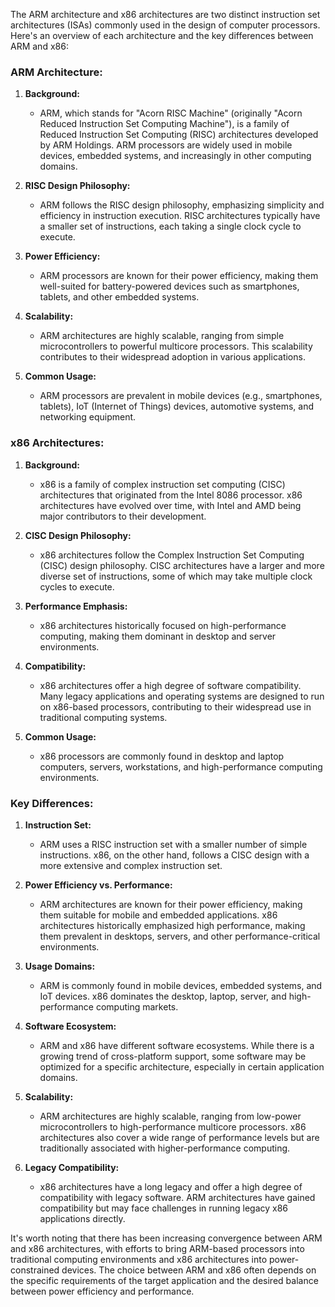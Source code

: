 The ARM architecture and x86 architectures are two distinct instruction set architectures (ISAs) commonly used in the design of computer processors. Here's an overview of each architecture and the key differences between ARM and x86:

### ARM Architecture:

1. **Background:**
   - ARM, which stands for "Acorn RISC Machine" (originally "Acorn Reduced Instruction Set Computing Machine"), is a family of Reduced Instruction Set Computing (RISC) architectures developed by ARM Holdings. ARM processors are widely used in mobile devices, embedded systems, and increasingly in other computing domains.

2. **RISC Design Philosophy:**
   - ARM follows the RISC design philosophy, emphasizing simplicity and efficiency in instruction execution. RISC architectures typically have a smaller set of instructions, each taking a single clock cycle to execute.

3. **Power Efficiency:**
   - ARM processors are known for their power efficiency, making them well-suited for battery-powered devices such as smartphones, tablets, and other embedded systems.

4. **Scalability:**
   - ARM architectures are highly scalable, ranging from simple microcontrollers to powerful multicore processors. This scalability contributes to their widespread adoption in various applications.

5. **Common Usage:**
   - ARM processors are prevalent in mobile devices (e.g., smartphones, tablets), IoT (Internet of Things) devices, automotive systems, and networking equipment.

### x86 Architectures:

1. **Background:**
   - x86 is a family of complex instruction set computing (CISC) architectures that originated from the Intel 8086 processor. x86 architectures have evolved over time, with Intel and AMD being major contributors to their development.

2. **CISC Design Philosophy:**
   - x86 architectures follow the Complex Instruction Set Computing (CISC) design philosophy. CISC architectures have a larger and more diverse set of instructions, some of which may take multiple clock cycles to execute.

3. **Performance Emphasis:**
   - x86 architectures historically focused on high-performance computing, making them dominant in desktop and server environments.

4. **Compatibility:**
   - x86 architectures offer a high degree of software compatibility. Many legacy applications and operating systems are designed to run on x86-based processors, contributing to their widespread use in traditional computing systems.

5. **Common Usage:**
   - x86 processors are commonly found in desktop and laptop computers, servers, workstations, and high-performance computing environments.

### Key Differences:

1. **Instruction Set:**
   - ARM uses a RISC instruction set with a smaller number of simple instructions. x86, on the other hand, follows a CISC design with a more extensive and complex instruction set.

2. **Power Efficiency vs. Performance:**
   - ARM architectures are known for their power efficiency, making them suitable for mobile and embedded applications. x86 architectures historically emphasized high performance, making them prevalent in desktops, servers, and other performance-critical environments.

3. **Usage Domains:**
   - ARM is commonly found in mobile devices, embedded systems, and IoT devices. x86 dominates the desktop, laptop, server, and high-performance computing markets.

4. **Software Ecosystem:**
   - ARM and x86 have different software ecosystems. While there is a growing trend of cross-platform support, some software may be optimized for a specific architecture, especially in certain application domains.

5. **Scalability:**
   - ARM architectures are highly scalable, ranging from low-power microcontrollers to high-performance multicore processors. x86 architectures also cover a wide range of performance levels but are traditionally associated with higher-performance computing.

6. **Legacy Compatibility:**
   - x86 architectures have a long legacy and offer a high degree of compatibility with legacy software. ARM architectures have gained compatibility but may face challenges in running legacy x86 applications directly.

It's worth noting that there has been increasing convergence between ARM and x86 architectures, with efforts to bring ARM-based processors into traditional computing environments and x86 architectures into power-constrained devices. The choice between ARM and x86 often depends on the specific requirements of the target application and the desired balance between power efficiency and performance.
